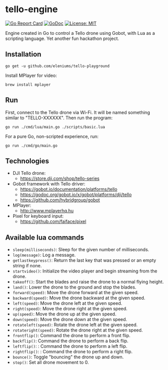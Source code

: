 # tello-engine

[![Go Report Card](https://goreportcard.com/badge/github.com/eleniums/tello-engine)](https://goreportcard.com/report/github.com/eleniums/tello-engine) [![GoDoc](https://godoc.org/github.com/eleniums/tello-engine/engine?status.svg)](https://godoc.org/github.com/eleniums/tello-engine/engine) [![License: MIT](https://img.shields.io/badge/License-MIT-yellow.svg)](https://github.com/eleniums/tello-engine/blob/master/LICENSE)

Engine created in Go to control a Tello drone using Gobot, with Lua as a scripting language. Yet another fun hackathon project.

## Installation
```
go get -u github.com/eleniums/tello-playground
```

Install MPlayer for video:
```
brew install mplayer
```

## Run
First, connect to the Tello drone via Wi-Fi. It will be named something similar to "TELLO-XXXXXX". Then run the program:
```
go run ./cmd/lua/main.go ./scripts/basic.lua
```

For a pure Go, non-scripted experience, run:
```
go run ./cmd/go/main.go
```

## Technologies
- DJI Tello drone:
    - https://store.dji.com/shop/tello-series
- Gobot framework with Tello driver:
    - https://gobot.io/documentation/platforms/tello
    - https://godoc.org/gobot.io/x/gobot/platforms/dji/tello
    - https://github.com/hybridgroup/gobot
- MPlayer:
    - http://www.mplayerhq.hu
- Pixel for keyboard input:
    - https://github.com/faiface/pixel

## Available lua commands
- `sleep(milliseconds)`: Sleep for the given number of milliseconds.
- `log(message)`: Log a message.
- `getlastkeypress()`: Return the last key that was pressed or an empty string if none.
- `startvideo()`: Initialize the video player and begin streaming from the drone.
- `takeoff()`: Start the blades and raise the drone to a normal flying height.
- `land()`: Lower the drone to the ground and stop the blades.
- `forward(speed)`: Move the drone forward at the given speed.
- `backward(speed)`: Move the drone backward at the given speed.
- `left(speed)`: Move the drone left at the given speed.
- `right(speed)`: Move the drone right at the given speed.
- `up(speed)`: Move the drone up at the given speed.
- `down(speed)`: Move the drone down at the given speed.
- `rotateleft(speed)`: Rotate the drone left at the given speed.
- `rotateright(speed)`: Rotate the drone right at the given speed.
- `frontflip()`: Command the drone to perform a front flip.
- `backflip()`: Command the drone to perform a back flip.
- `leftflip()`: : Command the drone to perform a left flip.
- `rightflip()`: : Command the drone to perform a right flip.
- `bounce()`: Toggle "bouncing" the drone up and down.
- `stop()`: Set all drone movement to 0.